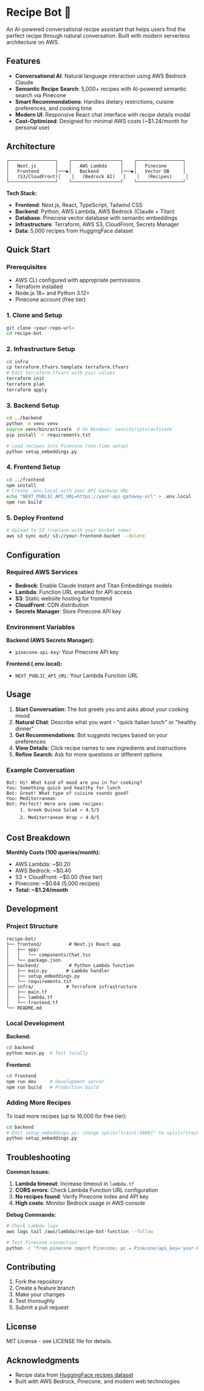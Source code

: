 # Recipe Bot 🍳

An AI-powered conversational recipe assistant that helps users find the perfect recipe through natural conversation. Built with modern serverless architecture on AWS.

## Features

- **Conversational AI**: Natural language interaction using AWS Bedrock Claude
- **Semantic Recipe Search**: 5,000+ recipes with AI-powered semantic search via Pinecone
- **Smart Recommendations**: Handles dietary restrictions, cuisine preferences, and cooking time
- **Modern UI**: Responsive React chat interface with recipe details modal
- **Cost-Optimized**: Designed for minimal AWS costs (~$1.24/month for personal use)

## Architecture

```
┌─────────────────┐    ┌──────────────────┐    ┌─────────────────┐
│   Next.js       │    │   AWS Lambda     │    │   Pinecone      │
│   Frontend      │───▶│   Backend        │───▶│   Vector DB     │
│   (S3/CloudFront)│    │   (Bedrock AI)   │    │   (Recipes)     │
└─────────────────┘    └──────────────────┘    └─────────────────┘
```

**Tech Stack:**
- **Frontend**: Next.js, React, TypeScript, Tailwind CSS
- **Backend**: Python, AWS Lambda, AWS Bedrock (Claude + Titan)
- **Database**: Pinecone vector database with semantic embeddings
- **Infrastructure**: Terraform, AWS S3, CloudFront, Secrets Manager
- **Data**: 5,000 recipes from HuggingFace dataset

## Quick Start

### Prerequisites

- AWS CLI configured with appropriate permissions
- Terraform installed
- Node.js 18+ and Python 3.12+
- Pinecone account (free tier)

### 1. Clone and Setup

```bash
git clone <your-repo-url>
cd recipe-bot
```

### 2. Infrastructure Setup

```bash
cd infra
cp terraform.tfvars.template terraform.tfvars
# Edit terraform.tfvars with your values
terraform init
terraform plan
terraform apply
```

### 3. Backend Setup

```bash
cd ../backend
python -m venv venv
source venv/bin/activate  # On Windows: venv\Scripts\activate
pip install -r requirements.txt

# Load recipes into Pinecone (one-time setup)
python setup_embeddings.py
```

### 4. Frontend Setup

```bash
cd ../frontend
npm install
# Create .env.local with your API Gateway URL
echo "NEXT_PUBLIC_API_URL=https://your-api-gateway-url" > .env.local
npm run build
```

### 5. Deploy Frontend

```bash
# Upload to S3 (replace with your bucket name)
aws s3 sync out/ s3://your-frontend-bucket --delete
```

## Configuration

### Required AWS Services

- **Bedrock**: Enable Claude Instant and Titan Embeddings models
- **Lambda**: Function URL enabled for API access
- **S3**: Static website hosting for frontend
- **CloudFront**: CDN distribution
- **Secrets Manager**: Store Pinecone API key

### Environment Variables

**Backend (AWS Secrets Manager):**
- `pinecone-api-key`: Your Pinecone API key

**Frontend (.env.local):**
- `NEXT_PUBLIC_API_URL`: Your Lambda Function URL

## Usage

1. **Start Conversation**: The bot greets you and asks about your cooking mood
2. **Natural Chat**: Describe what you want - "quick Italian lunch" or "healthy dinner"
3. **Get Recommendations**: Bot suggests recipes based on your preferences
4. **View Details**: Click recipe names to see ingredients and instructions
5. **Refine Search**: Ask for more questions or different options

### Example Conversation

```
Bot: Hi! What kind of mood are you in for cooking?
You: Something quick and healthy for lunch
Bot: Great! What type of cuisine sounds good?
You: Mediterranean
Bot: Perfect! Here are some recipes:
     1. Greek Quinoa Salad ⭐ 4.5/5
     2. Mediterranean Wrap ⭐ 4.8/5
```

## Cost Breakdown

**Monthly Costs (100 queries/month):**
- AWS Lambda: ~$0.20
- AWS Bedrock: ~$0.40
- S3 + CloudFront: ~$0.00 (free tier)
- Pinecone: ~$0.64 (5,000 recipes)
- **Total: ~$1.24/month**

## Development

### Project Structure

```
recipe-bot/
├── frontend/          # Next.js React app
│   ├── app/
│   │   └── components/Chat.tsx
│   └── package.json
├── backend/           # Python Lambda function
│   ├── main.py       # Lambda handler
│   ├── setup_embeddings.py
│   └── requirements.txt
├── infra/            # Terraform infrastructure
│   ├── main.tf
│   ├── lambda.tf
│   └── frontend.tf
└── README.md
```

### Local Development

**Backend:**
```bash
cd backend
python main.py  # Test locally
```

**Frontend:**
```bash
cd frontend
npm run dev     # Development server
npm run build   # Production build
```

### Adding More Recipes

To load more recipes (up to 16,000 for free tier):

```bash
cd backend
# Edit setup_embeddings.py: change split="train[:5000]" to split="train[:16000]"
python setup_embeddings.py
```

## Troubleshooting

**Common Issues:**

1. **Lambda timeout**: Increase timeout in `lambda.tf`
2. **CORS errors**: Check Lambda Function URL configuration
3. **No recipes found**: Verify Pinecone index and API key
4. **High costs**: Monitor Bedrock usage in AWS console

**Debug Commands:**
```bash
# Check Lambda logs
aws logs tail /aws/lambda/recipe-bot-function --follow

# Test Pinecone connection
python -c "from pinecone import Pinecone; pc = Pinecone(api_key='your-key'); print(pc.list_indexes())"
```

## Contributing

1. Fork the repository
2. Create a feature branch
3. Make your changes
4. Test thoroughly
5. Submit a pull request

## License

MIT License - see LICENSE file for details.

## Acknowledgments

- Recipe data from [HuggingFace recipes dataset](https://huggingface.co/datasets/AkashPS11/recipes_data_food.com)
- Built with AWS Bedrock, Pinecone, and modern web technologies